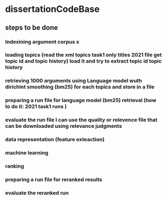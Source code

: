 # dissertationCodeBase
## steps to be done
### Indexining argument corpus x
### loading topics (read the xml topics task1 only titles 2021 file get topic id and topic history) load it and try to extract topic id topic history
### retrieving 1000 arguments using Language model wuth dirichlet smoothing (bm25) for each topics and store in a file 
### preparing a run file for language model (bm25) retrieval (how to do it: 2021 task1 runs )
### evaluate the run file I can use the quality or relevence file that can be downloaded using relevance judgments
### data representation (feature exteaction)
### machine learning
### ranking
### preparing a run file for reranked results
### evaluate the reranked run